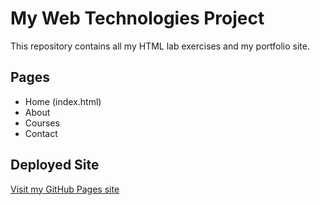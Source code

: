# My Web Technologies Project
This repository contains all my HTML lab exercises and my portfolio site.
## Pages
- Home (index.html)
- About
- Courses
- Contact
## Deployed Site
[Visit my GitHub Pages site](https://username.github.io/repo-name)
